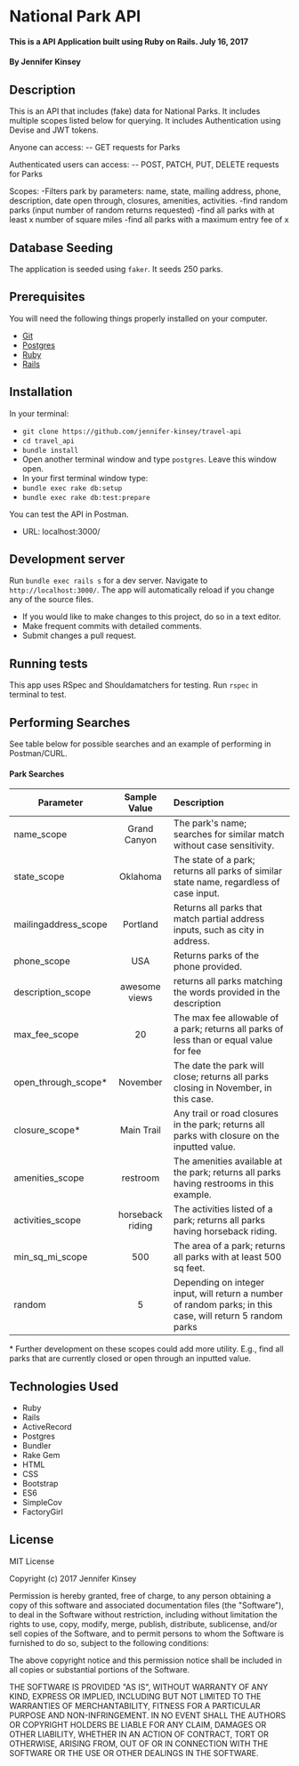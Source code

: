 # National Park API

#### This is a API Application built using Ruby on Rails.  July 16, 2017

#### By Jennifer Kinsey

## Description

This is an API that includes (fake) data for National Parks.  It includes multiple scopes listed below for querying. It includes Authentication using Devise and JWT tokens.

Anyone can access:
-- GET requests for Parks

 Authenticated users can access:
-- POST, PATCH, PUT, DELETE requests for Parks

Scopes:
-Filters park by parameters: name, state, mailing address, phone, description, date open through, closures, amenities, activities.
-find random parks (input number of random returns requested)
-find all parks with at least x number of square miles
-find all parks with a maximum entry fee of x


## Database Seeding

The application is seeded using `faker`.  It seeds 250 parks.

## Prerequisites

You will need the following things properly installed on your computer.

* [Git](https://git-scm.com/)
* [Postgres](https://www.postgresql.org/)
* [Ruby](https://www.ruby-lang.org/en/downloads/)
* [Rails](http://rubyonrails.org/)

## Installation

In your terminal:
* `git clone https://github.com/jennifer-kinsey/travel-api`
* `cd travel_api`
* `bundle install`
* Open another terminal window and type `postgres`.  Leave this window open.
* In your first terminal window type:
* `bundle exec rake db:setup`
* `bundle exec rake db:test:prepare`


You can test the API in Postman.

* URL: localhost:3000/


## Development server

Run `bundle exec rails s` for a dev server. Navigate to `http://localhost:3000/`. The app will automatically reload if you change any of the source files.

* If you would like to make changes to this project, do so in a text editor.
* Make frequent commits with detailed comments.
* Submit changes a pull request.

## Running tests

This app uses RSpec and Shouldamatchers for testing.
Run `rspec` in terminal to test.


## Performing Searches

See table below for possible searches and an example of performing in Postman/CURL.

#### Park Searches

| Parameter | Sample Value | Description |
|-----------|:------------:|:------------|
| name_scope |  Grand Canyon | The park's name; searches for similar match without case sensitivity. |
| state_scope |    Oklahoma   |  The state of a park; returns all parks of similar state name, regardless of case input.  |
| mailingaddress_scope | Portland |    Returns all parks that match partial address inputs, such as city in address. |
| phone_scope | USA |    Returns parks of the phone provided. |
| description_scope | awesome views | returns all parks matching the words provided in the description |
| max_fee_scope |    20   |  The max fee allowable of a park; returns all parks of less than or equal value for fee  |
| open_through_scope\* |    November   |  The date the park will close; returns all parks closing in November, in this case.  |
| closure_scope\* |    Main Trail   |  Any trail or road closures in the park; returns all parks with closure on the inputted value.  |
| amenities_scope |    restroom   |  The amenities available at the park; returns all parks having restrooms in this example.  |
| activities_scope |    horseback riding   |  The activities listed of a park; returns all parks having horseback riding.  |
| min_sq_mi_scope |    500   |  The area of a park; returns all parks with at least 500 sq feet.  |
| random | 5 | Depending on integer input, will return a number of random parks; in this case, will return 5 random parks |

\* Further development on these scopes could add more utility. E.g., find all parks that are currently closed or open through an inputted value.


## Technologies Used

* Ruby
* Rails
* ActiveRecord
* Postgres
* Bundler
* Rake Gem
* HTML
* CSS
* Bootstrap
* ES6
* SimpleCov
* FactoryGirl

## License

MIT License

Copyright (c) 2017 Jennifer Kinsey

Permission is hereby granted, free of charge, to any person obtaining a copy of this software and associated documentation files (the "Software"), to deal in the Software without restriction, including without limitation the rights to use, copy, modify, merge, publish, distribute, sublicense, and/or sell copies of the Software, and to permit persons to whom the Software is furnished to do so, subject to the following conditions:

The above copyright notice and this permission notice shall be included in all copies or substantial portions of the Software.

THE SOFTWARE IS PROVIDED "AS IS", WITHOUT WARRANTY OF ANY KIND, EXPRESS OR IMPLIED, INCLUDING BUT NOT LIMITED TO THE WARRANTIES OF MERCHANTABILITY, FITNESS FOR A PARTICULAR PURPOSE AND NON-INFRINGEMENT. IN NO EVENT SHALL THE AUTHORS OR COPYRIGHT HOLDERS BE LIABLE FOR ANY CLAIM, DAMAGES OR OTHER LIABILITY, WHETHER IN AN ACTION OF CONTRACT, TORT OR OTHERWISE, ARISING FROM, OUT OF OR IN CONNECTION WITH THE SOFTWARE OR THE USE OR OTHER DEALINGS IN THE SOFTWARE.
